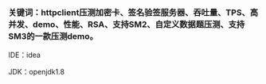 ###  关键词：httpclient压测加密卡、签名验签服务器、吞吐量、TPS、高并发、demo、性能、RSA、支持SM2、自定义数据题压测、支持SM3的一款压测demo。

IDE：idea

JDK：openjdk1.8

